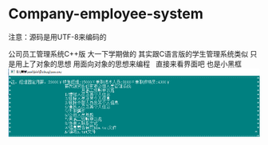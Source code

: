 # Company-employee-system

注意：源码是用UTF-8来编码的  

公司员工管理系统C++版
大一下学期做的 其实跟C语言版的学生管理系统类似 只是用上了对象的思想 用面向对象的思想来编程  
直接来看界面吧 也是小黑框
![haha](https://github.com/jjc123/Company-employee-system/blob/master/image/index.png?raw=true)
